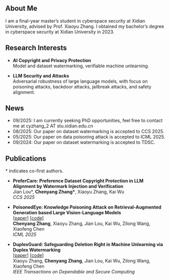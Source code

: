 ## About Me

I am a final-year master’s student in cyberspace security at Xidian University, advised by Prof. Xiaoyu Zhang. I obtained my bachelor’s degree in cyberspace security at Xidian University in 2023.

## Research Interests

- **AI Copyright and Privacy Protection**  
  Model and dataset watermarking, verifiable machine unlearning.

- **LLM Security and Attacks**  
  Adversarial robustness of large language models, with focus on poisoning attacks, backdoor attacks, jailbreak attacks, and safety alignment.

## News

- 09/2025: I am currently seeking PhD opportunities, feel free to contact me at cyzhang_2 AT stu.xidian.edu.cn
- 08/2025: Our paper on dataset watermarking is accepted to CCS 2025.
- 05/2025: Our paper on data poisoning attack is accepted to ICML 2025.
- 09/2024: Our paper on dataset watermarking is accepted to TDSC.

## Publications

\* indicates co-first authors.

- **PreferCare: Preference Dataset Copyright Protection in LLM Alignment by Watermark Injection and Verification**  
  Jian Lou*, **Chenyang Zhang\***, Xiaoyu Zhang, Kai Wu  
  *CCS 2025*

- **PoisonedEye: Knowledge Poisoning Attack on Retrieval-Augmented Generation based Large Vision-Language Models**  
  [[paper](https://openreview.net/forum?id=6SIymOqJlc)] [[code](https://github.com/123000001212/PoisonedEye)]  
  **Chenyang Zhang**, Xiaoyu Zhang, Jian Lou, Kai Wu, Zilong Wang, Xiaofeng Chen  
  *ICML 2025*

- **DuplexGuard: Safeguarding Deletion Right in Machine Unlearning via Duplex Watermarking**  
  [[paper](https://ieeexplore.ieee.org/document/10670570)] [[code](https://github.com/123000001212/DuplexGuard)]  
  Xiaoyu Zhang, **Chenyang Zhang**, Jian Lou, Kai Wu, Zilong Wang, Xiaofeng Chen  
  *IEEE Transactions on Dependable and Secure Computing*

